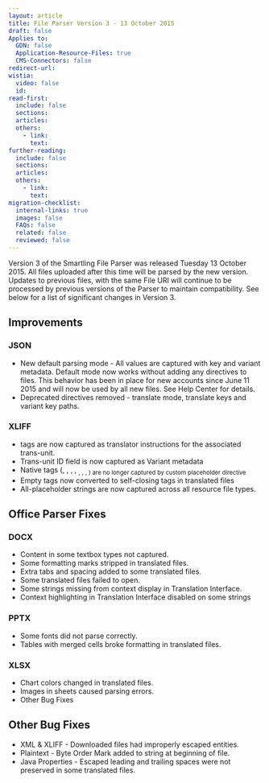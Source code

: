 ```yaml
---
layout: article
title: File Parser Version 3 - 13 October 2015
draft: false
Applies to:
  GDN: false
  Application-Resource-Files: true
  CMS-Connectors: false
redirect-url:
wistia:
  video: false
  id:
read-first:
  include: false
  sections:
  articles:
  others:
    - link:
      text:
further-reading:
  include: false
  sections:
  articles:
  others:
    - link:
      text:
migration-checklist:
  internal-links: true
  images: false
  FAQs: false
  related: false
  reviewed: false
---
```



Version 3 of the Smartling File Parser was released Tuesday 13 October 2015. All files uploaded after this time will be parsed by the new version. Updates to previous files, with the same File URI will continue to be processed by previous versions of the Parser to maintain compatibility. See below for a list of significant changes in Version 3.

## Improvements

### JSON

* New default parsing mode - All values are captured with key and variant metadata. Default mode now works without adding any directives to files. This behavior has been in place for new accounts since June 11 2015 and will now be used by all new files. See Help Center for details.
* Deprecated directives removed - translate mode, translate keys and variant key paths.


### XLIFF

* <note> tags are now captured as translator instructions for the associated trans-unit.
* Trans-unit ID field is now captured as Variant metadata
* Native tags (<ept>, <bpt>, <it>, <ph>, <sub>, <mrk>, <x>, <g>) are no longer captured by custom placeholder directive
* Empty tags now converted to self-closing tags in translated files
* All-placeholder strings are now captured across all resource file types.


## Office Parser Fixes

### DOCX

* Content in some textbox types not captured.
* Some formatting marks stripped in translated files.
* Extra tabs and spacing added to some translated files.
* Some translated files failed to open.
* Some strings missing from context display in Translation Interface.
* Context highlighting in Translation Interface disabled on some strings


### PPTX

* Some fonts did not parse correctly.
* Tables with merged cells broke formatting in translated files.


### XLSX

* Chart colors changed in translated files.
* Images in sheets caused parsing errors.
* Other Bug Fixes


## Other Bug Fixes

* XML & XLIFF - Downloaded files had improperly escaped entities.
* Plaintext - Byte Order Mark added to string at beginning of file.
* Java Properties - Escaped leading and trailing spaces were not preserved in some translated files.